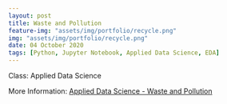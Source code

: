 ```yaml
---
layout: post
title: Waste and Pollution
feature-img: "assets/img/portfolio/recycle.png"
img: "assets/img/portfolio/recycle.png"
date: 04 October 2020
tags: [Python, Jupyter Notebook, Applied Data Science, EDA]
---
```

Class: Applied Data Science

More Information:
[Applied Data Science - Waste and Pollution](https://github.com/knmoses/DSC680-Waste-and-Pollution)
